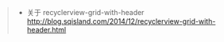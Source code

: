 > * 关于 recyclerview-grid-with-header            
http://blog.sqisland.com/2014/12/recyclerview-grid-with-header.html